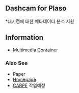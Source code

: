 ## Dashcam for Plaso

*대시캠에 대한 메타데이터 분석 지원

## Information
* Multimedia Container

### Also See
* Paper
* [Homepage](http://forensic.korea.ac.kr)
* [CARPE](http://carpeforensics.org/) 작업예정
